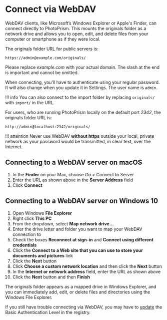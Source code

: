 # Connect via WebDAV #

WebDAV clients, like Microsoft’s Windows Explorer or Apple's Finder, can connect directly 
to PhotoPrism. 
This mounts the originals folder as a network drive and allows you to open, edit, and delete 
files from your computer or smartphone as if they were local.

The originals folder URL for public servers is:

```
https://admin@example.com/originals/
```

Please replace *example.com* with your actual domain. 
The slash at the end is important and cannot be omitted. 

When connecting, you'll have to authenticate using your regular password.
It will also change when you update it in Settings. The user name is `admin`.

!!! info
    You can also connect to the import folder by replacing `originals/` with `import/` in the URL.

For users, who are running PhotoPrism locally on the default port *2342*, the originals folder URL is:

```
http://admin@localhost:2342/originals/
```

!!! attention
    Never use WebDAV **without https** outside your local, private network as your
    password would be transmitted, in clear text, over the Internet.

## Connecting to a WebDAV server on macOS ##

1. In the **Finder** on your Mac, choose Go > Connect to Server
2. Enter the URL as shown above in the **Server Address** field
3. Click **Connect**

## Connecting to a WebDAV server on Windows 10 ##

1. Open Windows **File Explorer**
2. Right click **This PC**
3. From the dropdown, select **Map network drive...**
4. Enter the drive letter and folder you want to map your WebDAV connection to
5. Check the boxes **Reconnect at sign-in** and **Connect using different credentials**
6. Click the **Connect to a Web site that you can use to store your documents and pictures** link
7. Click the **Next** button
8. Click **Choose a custom network location** and then click the **Next** button
9. In the **Internet or network address** field, enter the URL as shown above
10. Click the **Next** button and then **Finish**

The originals folder appears as a mapped drive in Windows Explorer, and you can immediately add, 
edit, or delete files and directories using the Windows File Explorer.

If you still have trouble connecting via WebDAV, you may have to 
[update](https://help.dreamhost.com/hc/en-us/articles/216473357-Accessing-WebDAV-with-Windows) the 
Basic Authentication Level in the registry.
